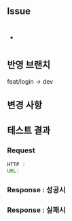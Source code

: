 ## Issue
- #

## 반영 브랜치
feat/login -> dev

## 변경 사항

## 테스트 결과

### Request
```java
HTTP : 
URL: 
```

### Response : 성공시

### Response : 실패시

